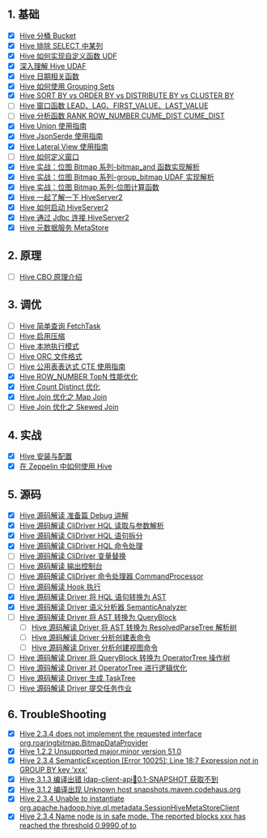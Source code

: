 ## 1. 基础

- [x] [Hive 分桶 Bucket](https://smartsi.blog.csdn.net/article/details/127799255)
- [x] [Hive 排除 SELECT 中某列](https://smartsi.blog.csdn.net/article/details/129073922)
- [x] [Hive 如何实现自定义函数 UDF](https://blog.csdn.net/SunnyYoona/article/details/126211216)
- [x] [深入理解 Hive UDAF](https://smartsi.blog.csdn.net/article/details/127964198)
- [x] [Hive 日期相关函数](https://smartsi.blog.csdn.net/article/details/52987726)
- [x] [Hive 如何使用 Grouping Sets](https://smartsi.blog.csdn.net/article/details/126325198)
- [x] [Hive SORT BY vs ORDER BY vs DISTRIBUTE BY vs CLUSTER BY](https://smartsi.blog.csdn.net/article/details/129000338)
- [ ] [Hive 窗口函数 LEAD、LAG、FIRST_VALUE、LAST_VALUE]()
- [ ] [Hive 分析函数 RANK ROW_NUMBER CUME_DIST CUME_DIST](https://smartsi.blog.csdn.net/article/details/56488568)
- [x] [Hive Union 使用指南](https://smartsi.blog.csdn.net/article/details/60779047)
- [x] [Hive JsonSerde 使用指南](https://smartsi.blog.csdn.net/article/details/70170173)
- [x] [Hive Lateral View 使用指南](https://smartsi.blog.csdn.net/article/details/62894761)
- [ ] [Hive 如何定义窗口]()
- [x] [Hive 实战：位图 Bitmap 系列-bitmap_and 函数实现解析](https://smartsi.blog.csdn.net/article/details/139549497)
- [x] [Hive 实战：位图 Bitmap 系列-group_bitmap UDAF 实现解析](https://smartsi.blog.csdn.net/article/details/139575557)
- [x] [Hive 实战：位图 Bitmap 系列-位图计算函数](https://smartsi.blog.csdn.net/article/details/139701146)
- [X] [Hive 一起了解一下 HiveServer2](https://smartsi.blog.csdn.net/article/details/75322177)
- [x] [Hive 如何启动 HiveServer2](https://smartsi.blog.csdn.net/article/details/75322224)
- [X] [Hive 通过 Jdbc 连接 HiveServer2](https://smartsi.blog.csdn.net/article/details/128402139)
- [x] [Hive 元数据服务 MetaStore](https://smartsi.blog.csdn.net/article/details/124440004)

## 2. 原理

- [ ] [Hive CBO 原理介绍]()

## 3. 调优

- [ ] [Hive 简单查询 FetchTask]()
- [ ] [Hive 启用压缩]()
- [ ] [Hive 本地执行模式]()
- [ ] [Hive ORC 文件格式]()
- [ ] [Hive 公用表表达式 CTE 使用指南](https://smartsi.blog.csdn.net/article/details/129074882)
- [x] [Hive ROW_NUMBER TopN 性能优化](https://smartsi.blog.csdn.net/article/details/129094825)
- [x] [Hive Count Distinct 优化](https://smartsi.blog.csdn.net/article/details/127814412)
- [x] [Hive Join 优化之 Map Join](https://smartsi.blog.csdn.net/article/details/121190775)
- [ ] [Hive Join 优化之 Skewed Join]()

## 4. 实战

- [x] [Hive 安装与配置](https://smartsi.blog.csdn.net/article/details/126198200)
- [x] [在 Zeppelin 中如何使用 Hive](https://smartsi.blog.csdn.net/article/details/125031162)

## 5. 源码

- [x] [Hive 源码解读 准备篇 Debug 讲解](https://smartsi.blog.csdn.net/article/details/128392774)
- [x] [Hive 源码解读 CliDriver HQL 读取与参数解析](https://smartsi.blog.csdn.net/article/details/128462596)
- [x] [Hive 源码解读 CliDriver HQL 语句拆分](https://smartsi.blog.csdn.net/article/details/128607389)
- [x] [Hive 源码解读 CliDriver HQL 命令处理](https://smartsi.blog.csdn.net/article/details/128622970)
- [ ] [Hive 源码解读 CliDriver 变量替换]()
- [ ] [Hive 源码解读 输出控制台]()
- [ ] [Hive 源码解读 CliDriver 命令处理器 CommandProcessor]()
- [ ] [Hive 源码解读 Hook 执行]()
- [x] [Hive 源码解读 Driver 将 HQL 语句转换为 AST](https://smartsi.blog.csdn.net/article/details/128668094)
- [x] [Hive 源码解读 Driver 语义分析器 SemanticAnalyzer](https://smartsi.blog.csdn.net/article/details/128695596)
- [ ] [Hive 源码解读 Driver 将 AST 转换为 QueryBlock]()
  - [ ] [Hive 源码解读 Driver 将 AST 转换为 ResolvedParseTree 解析树]()
  - [ ] [Hive 源码解读 Driver 分析创建表命令]()
  - [ ] [Hive 源码解读 Driver 分析创建视图命令]()
- [ ] [Hive 源码解读 Driver 将 QueryBlock 转换为 OperatorTree 操作树]()
- [ ] [Hive 源码解读 Driver 对 OperatorTree 进行逻辑优化]()
- [ ] [Hive 源码解读 Driver 生成 TaskTree]()
- [ ] [Hive 源码解读 Driver 提交任务作业]()

## 6. TroubleShooting

- [x] [Hive 2.3.4 does not implement the requested interface org.roaringbitmap.BitmapDataProvider](https://smartsi.blog.csdn.net/article/details/139106490)
- [x] [Hive 1.2.2 Unsupported major.minor version 51.0](https://smartsi.blog.csdn.net/article/details/129272590)
- [x] [Hive 2.3.4 SemanticException [Error 10025]: Line 18:7 Expression not in GROUP BY key ‘xxx‘](https://smartsi.blog.csdn.net/article/details/129272452)
- [x] [Hive 3.1.3 编译出错 ldap-client-api:jar:0.1-SNAPSHOT 获取不到](https://smartsi.blog.csdn.net/article/details/128366027)
- [x] [Hive 3.1.2 编译出现 Unknown host snapshots.maven.codehaus.org](https://smartsi.blog.csdn.net/article/details/128360281)
- [x] [Hive 2.3.4 Unable to instantiate org.apache.hadoop.hive.ql.metadata.SessionHiveMetaStoreClient](https://smartsi.blog.csdn.net/article/details/126210823)
- [x] [Hive 2.3.4 Name node is in safe mode. The reported blocks xxx has reached the threshold 0.9990 of to](https://smartsi.blog.csdn.net/article/details/126206405)
